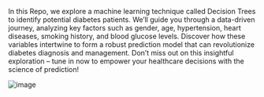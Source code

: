 In this Repo, we explore a machine learning technique called Decision Trees to identify potential diabetes patients. We’ll guide you through a data-driven journey, analyzing key factors such as gender, age, hypertension, heart diseases, smoking history, and blood glucose levels. Discover how these variables intertwine to form a robust prediction model that can revolutionize diabetes diagnosis and management. Don’t miss out on this insightful exploration – tune in now to empower your healthcare decisions with the science of prediction!

![image](https://github.com/NeuronalLab/Diabetes_Prediction_Using_Decision_Tree/assets/135448227/ee9ab066-8dd5-46ff-9bbf-9cfdee78274d)

